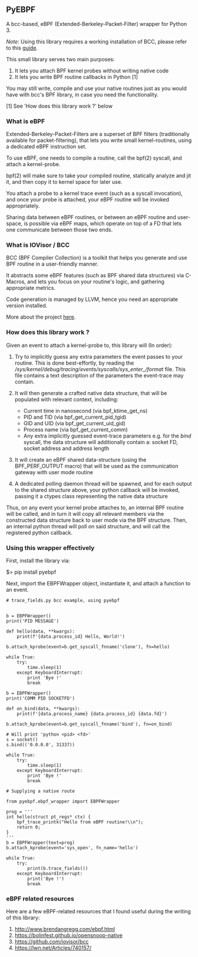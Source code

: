 ## PyEBPF

A bcc-based, eBPF (Extended-Berkeley-Packet-Filter) wrapper for Python 3.

*Note*: Using this library requires a working installation of BCC, please refer to this [guide](https://github.com/iovisor/bcc/blob/master/INSTALL.md).

This small library serves two main purposes:

1. It lets you attach BPF kernel probes without writing native code
2. It lets you write BPF routine callbacks in Python [1]

You may still write, compile and use your native routines 
just as you would have with bcc's BPF library, in case you need the functionality.

[1] See 'How does this library work ?' below

### What is eBPF

Extended-Berkeley-Packet-Filters are a superset of BPF filters (traditionally available for packet-filtering), that lets you 
write small kernel-routines, using a dedicated eBPF instruction set.

To use eBPF, one needs to compile a routine, call the bpf(2) syscall, and attach a kernel-probe.

bpf(2) will make sure to take your compiled routine, statically analyze and jit it, and 
then copy it to kernel space for later use.

You attach a probe to a kernel trace event (such as a syscall invocation),
and once your probe is attached, your eBPF routine will be invoked appropriately.

Sharing data between eBPF routines, or between an eBPF routine and user-space, is possible via eBPF maps,
which operate on top of a FD that lets one communicate between those two ends.

### What is IOVisor / BCC

BCC (BPF Compiler Collection) is a toolkit that helps you generate and use BPF routine in a user-friendly manner.

It abstracts some eBPF features (such as BPF shared data structures) via C-Macros,
and lets you focus on your routine's logic, and gathering appropriate metrics.

Code generation is managed by LLVM, hence you need an appropriate version installed.

More about the project [here](https://github.com/iovisor/bcc).  

### How does this library work ?

Given an event to attach a kernel-probe to, this library will (In order):

1. Try to implicitly guess any extra parameters the event passes to your routine.
This is done best-effortly, by reading the */sys/kernel/debug/tracing/events/syscalls/sys_enter_<syscall>/format* file.
This file contains a text description of the parameters the event-trace may contain.

2. It will then generate a crafted native data structure, that will be populated with relevant context, including:
    - Current time in nanosecond (via bpf_ktime_get_ns)
    - PID and TID (via bpf_get_current_pid_tgid)
    - GID and UID (via bpf_get_current_uid_gid)
    - Process name (via bpf_get_current_comm)
    - Any extra implicitly guessed event-trace parameters
    e.g. for the *bind* syscall, the data structure will additionally contain a: socket FD, socket address and address length

3. It will create an eBPF shared data-structure (using the BPF_PERF_OUTPUT macro) that will be used as the communication
gateway with user mode routine

4. A dedicated polling daemon thread will be spawned, and for each output to the shared structure above, your python
callback will be invoked, passing it a ctypes class representing the native data structure

Thus, on any event your kernel probe attaches to, an internal BPF routine will be called, and in turn
it will copy all relevant members via the constructed data structure back to user mode via the BPF structure. 
Then, an internal python thread will poll on said structure, and will call the registered python callback.   

### Using this wrapper effectively

First, install the library via:

$> pip install pyebpf

Next, import the EBPFWrapper object, instantiate it, and attach a function to an event.

```python3
# trace_fields.py bcc example, using pyebpf


b = EBPFWrapper()
print('PID MESSAGE')

def hello(data, **kwargs):
    print(f'{data.process_id} Hello, World!')

b.attach_kprobe(event=b.get_syscall_fnname('clone'), fn=hello)

while True:
    try:
        time.sleep(1)
    except KeyboardInterrupt:
        print 'Bye !'
        break
```

```python3
b = EBPFWrapper()
print('COMM PID SOCKETFD')

def on_bind(data, **kwargs):
    print(f'{data.process_name} {data.process_id} {data.fd}')

b.attach_kprobe(event=b.get_syscall_fnname('bind'), fn=on_bind)

# Will print 'python <pid> <fd>'
s = socket()
s.bind(('0.0.0.0', 31337))

while True:
    try:
        time.sleep(1)
    except KeyboardInterrupt:
        print 'Bye !'
        break

```

```python3
# Supplying a native route

from pyebpf.ebpf_wrapper import EBPFWrapper

prog = '''
int hello(struct pt_regs* ctx) {
    bpf_trace_printk("Hello from eBPF routine!\\n");
    return 0;
}
'''
b = EBPFWrapper(text=prog)
b.attach_kprobe(event='sys_open', fn_name='hello')

while True:
    try:
        print(b.trace_fields())
    except KeyboardInterrupt:
        print('Bye !')
        break
```

### eBPF related resources

Here are a few eBPF-related resources that I found useful during the writing of this library:

1. http://www.brendangregg.com/ebpf.html
2. https://bolinfest.github.io/opensnoop-native
3. https://github.com/iovisor/bcc
4. https://lwn.net/Articles/740157/